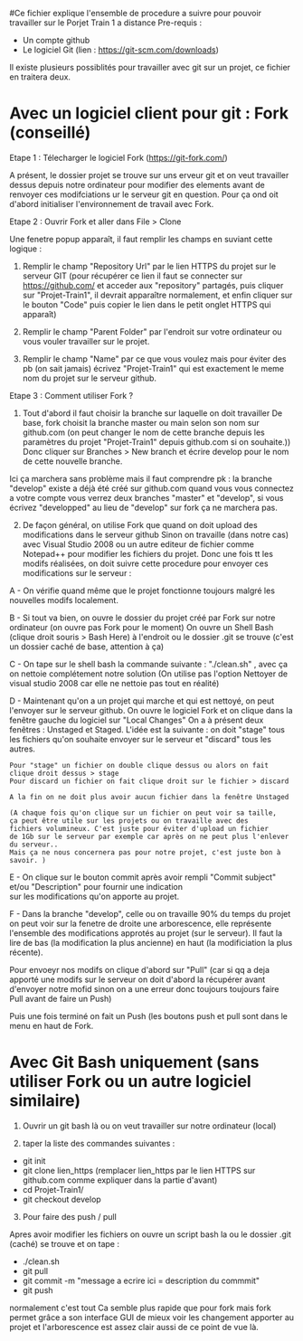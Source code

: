 #Ce fichier explique l'ensemble de procedure a suivre pour pouvoir travailler sur le Porjet Train 1 a distance
Pre-requis :
- Un compte github
- Le logiciel Git (lien : https://git-scm.com/downloads)

Il existe plusieurs possiblités pour travailler avec git sur un projet, ce fichier en traitera deux.

# Avec un logiciel client pour git : Fork (conseillé)

Etape 1 : Télecharger le logiciel Fork (https://git-fork.com/)

A présent, le dossier projet se trouve sur uns erveur git et on veut travailler dessus depuis notre ordinateur pour modifier des elements 
avant de renvoyer ces modifciations ur le serveur git en question. Pour ça ond oit d'abord initialiser l'environnement de travail avec Fork.

Etape 2 : Ouvrir Fork et aller dans File > Clone

Une fenetre popup apparaît, il faut remplir les champs en suviant cette logique :

1)  Remplir le champ "Repository Url" par le lien HTTPS du projet sur le serveur GIT 
	(pour récupérer ce lien il faut se connecter sur https://github.com/ et 
	acceder aux "repository" partagés, puis cliquer sur "Projet-Train1", il 
	devrait apparaître normalement, et enfin cliquer sur le bouton "Code" 
	puis copier le lien dans le petit onglet HTTPS qui apparaît)
	
2)  Remplir le champ "Parent Folder" par l'endroit sur votre ordinateur ou vous 
	vouler travailler sur le projet.
	
3)  Remplir le champ "Name" par ce que vous voulez mais pour éviter des pb (on sait jamais)
	écrivez "Projet-Train1" qui est exactement le meme nom du projet sur le serveur github.

Etape 3 : Comment utiliser Fork ?

1) Tout d'abord il faut choisir la branche sur laquelle on doit travailler 
De base, fork choisit la branche master ou main selon son nom sur github.com (on peut changer le nom de cette branche depuis les
paramètres du projet "Projet-Train1" depuis github.com si on souhaite.))
Donc cliquer sur Branches > New branch et écrire develop pour le nom de cette nouvelle branche.

Ici ça marchera sans problème mais il faut comprendre pk : la branche "develop" existe a déjà été créé sur github.com
quand vous vous connectez a votre compte vous verrez deux branches "master" et "develop", si vous écrivez "developped" au lieu de "develop"
sur fork ça ne marchera pas.

2) De façon général, on utilise Fork que quand on doit upload des modifications dans le serveur github
Sinon on travaille (dans notre cas) avec Visual Studio 2008 ou un autre editeur de fichier comme Notepad++ pour
modifier les fichiers du projet. Donc une fois tt les modifs réalisées, on doit suivre cette procedure pour envoyer
ces modifications sur le serveur :

A - On vérifie quand même que le projet fonctionne toujours malgré les nouvelles modifs localement.

B - Si tout va bien, on ouvre le dossier du projet créé par Fork sur notre ordinateur (on ouvre pas Fork pour le moment)
	On ouvre un Shell Bash (clique droit souris > Bash Here) à l'endroit ou le dossier .git se trouve (c'est un dossier caché de base, attention à ça)

C - On tape sur le shell bash la commande suivante : "./clean.sh" , avec ça on nettoie complétement notre solution 
	(On utilise pas l'option Nettoyer de visual studio 2008 car elle ne nettoie pas tout en réalité)
	
D - Maintenant qu'on a un projet qui marche et qui est nettoyé, on peut l'envoyer sur le serveur github. 
	On ouvre le logiciel Fork et on clique dans la fenêtre gauche du logiciel sur "Local Changes"
	On a à présent deux fenêtres : Unstaged et Staged. L'idée est la suivante : on doit "stage" tous les fichiers 
	qu'on souhaite envoyer sur le serveur et "discard" tous les autres. 
	
	Pour "stage" un fichier on double clique dessus ou alors on fait clique droit dessus > stage
	Pour discard un fichier on fait clique droit sur le fichier > discard
	
	A la fin on ne doit plus avoir aucun fichier dans la fenêtre Unstaged
	
	(A chaque fois qu'on clique sur un fichier on peut voir sa taille, 
	ça peut être utile sur les projets ou on travaille avec des
	fichiers volumineux. C'est juste pour éviter d'upload un fichier 
	de 1Gb sur le serveur par exemple car après on ne peut plus l'enlever du serveur..
	Mais ça ne nous concernera pas pour notre projet, c'est juste bon à savoir. )
	
E - On clique sur le bouton commit après avoir rempli "Commit subject" et/ou "Description" pour fournir une indication  
	sur les modifications qu'on apporte au projet.
	
F - Dans la branche "develop", celle ou on travaille 90% du temps du projet on peut voir sur la fenetre de droite une 
arborescence, elle représente l'ensemble des modifications approtés au projet (sur le serveur). Il faut la lire de bas 
(la modification la plus ancienne) en haut (la modificiation la plus récente). 

Pour envoeyr nos modifs on clique d'abord sur "Pull" (car si qq a deja apporté une modifs sur le serveur on doit
d'abord la récupérer avant d'envoyer notre mofid sinon on a une erreur donc toujours toujours faire Pull avant de faire un Push)

Puis une fois terminé on fait un Push (les boutons push et pull sont dans le menu en haut de Fork.
	
# Avec Git Bash uniquement (sans utiliser Fork ou un autre logiciel similaire)

1) Ouvrir un git bash là ou on veut travailler sur notre ordinateur (local)

2) taper la liste des commandes suivantes :

- git init
- git clone lien_https (remplacer lien_https par le lien HTTPS sur github.com comme expliquer dans la partie d'avant)
- cd Projet-Train1/
- git checkout develop

3) Pour faire des push / pull

Apres avoir modifier les fichiers on ouvre un script bash la ou le dossier .git (caché) se trouve
et on tape :

 - ./clean.sh
 - git pull
 - git commit -m "message a ecrire ici = description du commmit"
 - git push
 
 normalement c'est tout
 Ca semble plus rapide que pour fork mais fork permet grâce a son interface GUI de mieux voir les changement apporter au projet
 et l'arborescence est assez clair aussi de ce point de vue là.
